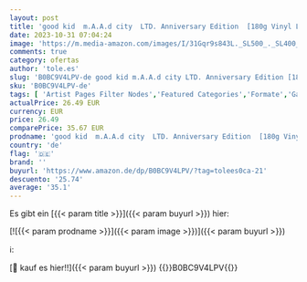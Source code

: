 ```yaml
---
layout: post
title: 'good kid  m.A.A.d city  LTD. Anniversary Edition  [180g Vinyl LP] [Vinyl LP]'
date: 2023-10-31 07:04:24
image: 'https://m.media-amazon.com/images/I/31Gqr9s843L._SL500_._SL400_.jpg'
comments: true
category: ofertas
author: 'tole.es'
slug: 'B0BC9V4LPV-de good kid m.A.A.d city LTD. Anniversary Edition [180g Vinyl...'
sku: 'B0BC9V4LPV-de'
tags: [ 'Artist Pages Filter Nodes','Featured Categories','Formate','Gangsta & Hardcore Rap','Limited Edition','Main Albums','Musik Kategorien','Musik-CDs & Vinyl','Rap & Hip-Hop','Regular Stores','Shops','Vinyl','🇩🇪', ]
actualPrice: 26.49 EUR
currency: EUR
price: 26.49
comparePrice: 35.67 EUR
prodname: 'good kid  m.A.A.d city  LTD. Anniversary Edition  [180g Vinyl LP] [Vinyl LP]'
country: 'de'
flag: '🇩🇪'
brand: ''
buyurl: 'https://www.amazon.de/dp/B0BC9V4LPV/?tag=tolees0ca-21'
descuento: '25.74'
average: '35.1'
---
```


Es gibt ein [{{< param title >}}]({{< param buyurl >}}) hier:

[![{{< param prodname >}}]({{< param image >}})]({{< param buyurl >}})

ℹ️:


[🛒 kauf es hier!!]({{< param buyurl >}})
{{<world>}}B0BC9V4LPV{{</world>}}
